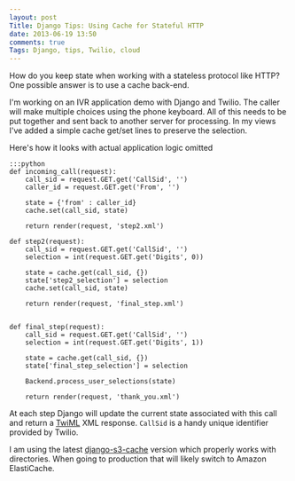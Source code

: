```yaml
---
layout: post
Title: Django Tips: Using Cache for Stateful HTTP
date: 2013-06-19 13:50
comments: true
Tags: Django, tips, Twilio, cloud
---
```


How do you keep state when working with a stateless protocol like HTTP? 
One possible answer is to use a cache back-end. 

I'm working on an IVR application demo with Django and Twilio. The caller
will make multiple choices using the phone keyboard. All of this needs to be
put together and sent back to another server for processing. In my views
I've added a simple cache get/set lines to preserve the selection.


Here's how it looks with actual application logic omitted

    :::python
    def incoming_call(request):
        call_sid = request.GET.get('CallSid', '')
        caller_id = request.GET.get('From', '')
    
        state = {'from' : caller_id}
        cache.set(call_sid, state)
    
        return render(request, 'step2.xml')
    
    def step2(request):
        call_sid = request.GET.get('CallSid', '')
        selection = int(request.GET.get('Digits', 0))
    
        state = cache.get(call_sid, {})
        state['step2_selection'] = selection
        cache.set(call_sid, state)
    
        return render(request, 'final_step.xml')
    
    
    def final_step(request):
        call_sid = request.GET.get('CallSid', '')
        selection = int(request.GET.get('Digits', 1))
    
        state = cache.get(call_sid, {})
        state['final_step_selection'] = selection
    
        Backend.process_user_selections(state)
    
        return render(request, 'thank_you.xml')

At each step Django will update the current state associated with this call and return
a [TwiML](https://www.twilio.com/docs/api/twiml) XML response. `CallSid` is a handy unique
identifier provided by Twilio.

I am using the latest [django-s3-cache](http://github.com/atodorov/django-s3-cache) version
which properly works with directories. When going to production that will likely switch to
Amazon ElastiCache.



